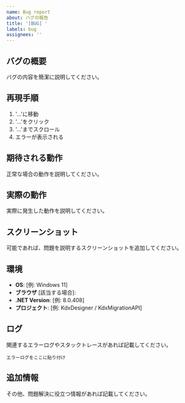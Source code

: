 ```yaml
---
name: Bug report
about: バグの報告
title: '[BUG] '
labels: bug
assignees: ''
---
```


## バグの概要
バグの内容を簡潔に説明してください。

## 再現手順
1. '...'に移動
2. '...'をクリック
3. '...'までスクロール
4. エラーが表示される

## 期待される動作
正常な場合の動作を説明してください。

## 実際の動作
実際に発生した動作を説明してください。

## スクリーンショット
可能であれば、問題を説明するスクリーンショットを追加してください。

## 環境
- **OS**: [例: Windows 11]
- **ブラウザ** [該当する場合]: 
- **.NET Version**: [例: 8.0.408]
- **プロジェクト**: [例: KdxDesigner / KdxMigrationAPI]

## ログ
関連するエラーログやスタックトレースがあれば記載してください。

```
エラーログをここに貼り付け
```

## 追加情報
その他、問題解決に役立つ情報があれば記載してください。